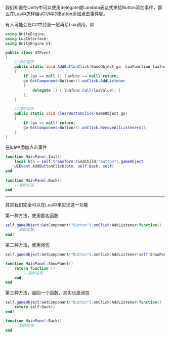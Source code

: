 我们知道在Unity中可以使用delegate或Lambda表达式来给Button添加事件，那么在Lua中怎样给uGUI中的Button添加点击事件呢。

有人可能会在C#中封装一层再给Lua调用，如
```csharp
using UnityEngine;
using LuaInterface;
using UnityEngine.UI;

public class UIEvent
{
    //添加监听
    public static void AddButtonClick(GameObject go, LuaFunction luafunc, LuaTable luaValue)
    {
        if (go == null || luafunc == null) return;
        go.GetComponent<Button>().onClick.AddListener
        (
            delegate () { luafunc.Call(luaValue); }
        );
    }

    //清除监听
    public static void ClearButtonClick(GameObject go)
    {
        if (go == null) return;
        go.GetComponent<Button>().onClick.RemoveAllListeners();
    }
}
```
在lua中添加点击事件
```lua
function MainPanel:Init()
	local btn = self.transform:FindChild("Button").gameObject
	UIEvent.AddButtonClick(btn, self.Back, self)
end
 
function MainPanel:Back()
    --具体实现
end
```
---
其实我们完全可以在Lua中来实现这一功能

第一种方法，使用匿名函数
```lua
self.gameObject:GetComponent("Button").onClick:AddListener(function()
    --具体实现
end)
```
第二种方法，使用闭包
```lua
self.gameObject:GetComponent("Button").onClick:AddListener(self:ShowPanel());

function MainPanel:ShowPanel()
    return function ()
        --具体实现
    end
end
```
第三种方法，返回一个函数，其实也是闭包
```lua
self.gameObject:GetComponent("Button").onClick:AddListener(function()
    return self:Back()
end)

function MainPanel:Back()
    --具体实现
end
```

